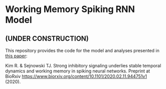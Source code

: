 # Working Memory Spiking RNN Model
## (UNDER CONSTRUCTION)

This repository provides the code for the model and analyses presented in [this paper](https://www.biorxiv.org/content/10.1101/2020.02.11.944751v1):

Kim R. & Sejnowski TJ. Strong inhibitory signaling underlies stable temporal dynamics and working memory in spiking neural networks. Preprint at BioRxiv https://www.biorxiv.org/content/10.1101/2020.02.11.944751v1 (2020).
